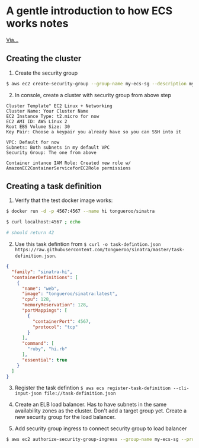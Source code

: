 # A gentle introduction to how ECS works notes

[Via...](https://cdn-media-1.freecodecamp.org/images/wRtGhAtM8NLLnpTkp4PAUc80YHObxKVnFFhM)

## Creating the cluster

1. Create the security group
```bash
$ aws ec2 create-security-group --group-name my-ecs-sg --description my-ecs-sg
```

2. In console, create a cluster with security group from above step

```
Cluster Template" EC2 Linux + Networking
Cluster Name: Your Cluster Name
EC2 Instance Type: t2.micro for now
EC2 AMI ID: AWS Linux 2
Root EBS Volume Size: 30
Key Pair: Choose a keypair you already have so you can SSH into it

VPC: Default for now
Subnets: Both subnets in my default VPC
Security Group: The one from above

Container intance IAM Role: Created new role w/ AmazonEC2ContainerServiceforEC2Role permissions
```

## Creating a task definition

1. Verify that the test docker image works:
```bash
$ docker run -d -p 4567:4567 --name hi tongueroo/sinatra

$ curl localhost:4567 ; echo

# should return 42
```

2. Use this task defintion from `$ curl -o task-defintion.json https://raw.githubusercontent.com/tongueroo/sinatra/master/task-definition.json`.
```json
{
  "family": "sinatra-hi",
  "containerDefinitions": [
    {
      "name": "web",
      "image": "tongueroo/sinatra:latest",
      "cpu": 128,
      "memoryReservation": 128,
      "portMappings": [
        {
          "containerPort": 4567,
          "protocol": "tcp"
        }
      ],
      "command": [
        "ruby", "hi.rb"
      ],
      "essential": true
    }
  ]
}
```

3. Register the task defintion `$ aws ecs register-task-definition --cli-input-json file://task-definition.json`

4. Create an ELB load balancer. Has to have subnets in the same availability zones as the cluster. Don't add a target group yet. Create a new security group for the load balancer.

5. Add security group ingress to connect security group to load balancer
```bash
$ aws ec2 authorize-security-group-ingress --group-name my-ecs-sg --protocol tcp --port 1-65535 --source-group my-elb-sg
```



